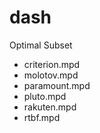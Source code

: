 # dash

Optimal Subset

- criterion.mpd
- molotov.mpd
- paramount.mpd
- pluto.mpd
- rakuten.mpd
- rtbf.mpd 
